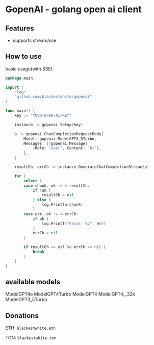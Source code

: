 # GopenAI - golang open ai client

## Features
- supports stream/sse

## How to use

basic usage(with SSE):

```go
package main

import (
    "log"
    "github.com/blackestwhite/gopenai"
)

func main() {
    key := "YOUR-OPEN-AI-KEY"

    instance := gopenai.Setup(key)

    p := gopenai.ChatCompletionRequestBody{
        Model: gopenai.ModelGPT3_5Turbo,
        Messages: []gopenai.Message{
            {Role: "user", Content: "hi"},
        },
    }

    resultCh, errCh := instance.GenerateChatCompletionStream(p)

    for {
        select {
        case chunk, ok := <-resultCh:
            if !ok {
                resultCh = nil
            } else {
                log.Println(chunk)
            }
        case err, ok := <-errCh:
            if ok {
                log.Printf("Error: %v", err)
            }
            errCh = nil
        }

        if resultCh == nil && errCh == nil {
            break
        }
    }
}
```

## available models
ModelGPT4o
ModelGPT4Turbo
ModelGPT4
ModelGPT4__32k
ModelGPT3_5Turbo

## Donations

ETH: `blackestwhite.eth`

TON: `blackestwhite.ton`